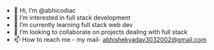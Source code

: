 - 👋 Hi, I’m @abhicodiac
- 👀 I’m interested in full stack development
- 🌱 I’m currently learning full stack web dev
- 💞️ I’m looking to collaborate on projects dealing with full stack
- 📫 How to reach me - my mail-  abhishekyadav3032002@gmail.com

<!---
abhicodiac/abhicodiac is a ✨ special ✨ repository because its `README.md` (this file) appears on your GitHub profile.
You can click the Preview link to take a look at your changes.
--->
